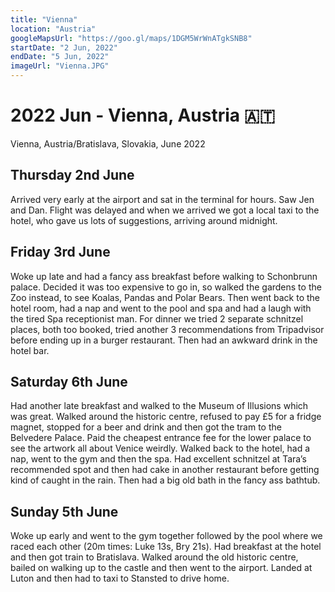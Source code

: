 ```yaml
---
title: "Vienna"
location: "Austria"
googleMapsUrl: "https://goo.gl/maps/1DGM5WrWnATgkSNB8"
startDate: "2 Jun, 2022"
endDate: "5 Jun, 2022"
imageUrl: "Vienna.JPG"
---
```


# 2022 Jun - Vienna, Austria 🇦🇹

Vienna, Austria/Bratislava, Slovakia, June 2022

## Thursday 2nd June
Arrived very early at the airport and sat in the terminal for hours. Saw Jen and Dan. Flight was delayed and when we arrived we got a local taxi to the hotel, who gave us lots of suggestions, arriving around midnight.

## Friday 3rd June
Woke up late and had a fancy ass breakfast before walking to Schonbrunn palace. Decided it was too expensive to go in, so walked the gardens to the Zoo instead, to see Koalas, Pandas and Polar Bears.
Then went back to the hotel room, had a nap and went to the pool and spa and had a laugh with the tired Spa receptionist man.
For dinner we tried 2 separate schnitzel places, both too booked, tried another 3 recommendations from Tripadvisor before ending up in a burger restaurant. Then had an awkward drink in the hotel bar.

## Saturday 6th June
Had another late breakfast and walked to the Museum of Illusions which was great. Walked around the historic centre, refused to pay £5 for a fridge magnet, stopped for a beer and drink and then got the tram to the Belvedere Palace. Paid the cheapest entrance fee for the lower palace to see the artwork all about Venice weirdly. Walked back to the hotel, had a nap, went to the gym and then the spa.
Had excellent schnitzel at Tara’s recommended spot and then had cake in another restaurant before getting kind of caught in the rain. Then had a big old bath in the fancy ass bathtub.

## Sunday 5th June
Woke up early and went to the gym together followed by the pool where we raced each other (20m times: Luke 13s, Bry 21s). Had breakfast at the hotel and then got train to Bratislava. Walked around the old historic centre, bailed on walking up to the castle and then went to the airport. Landed at Luton and then had to taxi to Stansted to drive home.